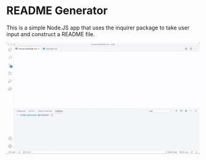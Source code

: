 # README Generator

This is a simple Node.JS app that uses the inquirer package to take user input and construct a README file.

<img src='images/walkthrough.gif' style='width: 75vw'/>
